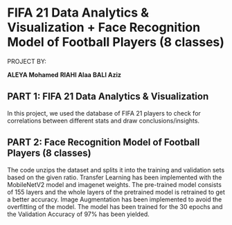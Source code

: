 # FIFA 21 Data Analytics & Visualization + Face Recognition Model of Football Players (8 classes)

PROJECT BY:

**ALEYA Mohamed**
**RIAHI Alaa**
**BALI Aziz**

## PART 1: FIFA 21 Data Analytics & Visualization
In this project, we used the database of FIFA 21 players to check for correlations between different stats and draw conclusions/insights.

## PART 2: Face Recognition Model of Football Players (8 classes)
The code unzips the dataset and splits it into the training and validation sets based on the given ratio. Transfer Learning has been implemented with the MobileNetV2 model and imagenet weights. The pre-trained model consists of 155 layers and the whole layers of the pretrained model is retrained to get a better accuracy. Image Augmentation has been implemented to avoid the overfitting of the model. The model has been trained for the 30 epochs and the Validation Accuracy of 97% has been yielded.


